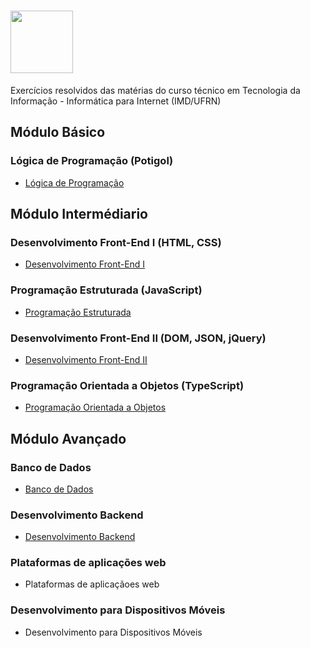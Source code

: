 # <img height="100" src="https://user-images.githubusercontent.com/106445418/214917987-fa109ff1-a399-4414-8e93-68d121cbef71.png"/>

 
 Exercícios resolvidos das matérias do curso técnico em Tecnologia da Informação - Informática para Internet (IMD/UFRN)
 
## Módulo Básico
### Lógica de Programação (Potigol)
* [Lógica de Programação](https://github.com/felipemadu13/IMD-UFRN/blob/2534a2a944c092d221b15e6441fb431f5a709f6c/L%C3%B3gica%20de%20Programa%C3%A7%C3%A3o/README.md)
 
## Módulo Intermédiario

### Desenvolvimento Front-End I (HTML, CSS)
* [Desenvolvimento Front-End I](https://github.com/felipemadu13/IMD-UFRN/blob/9b617b2ce5f5d275ec2a09a6ad54d46c2cac6138/Desenvolvimento%20Front-End%20I/README.md)

### Programação Estruturada (JavaScript)
* [Programação Estruturada](https://github.com/felipemadu13/IMD-UFRN/blob/4aff5d888652f2cea3b980d270f8c829f81a8fba/Programa%C3%A7%C3%A3o%20Estruturada/README.md)

### Desenvolvimento Front-End II (DOM, JSON, jQuery)
* [Desenvolvimento Front-End II](https://github.com/felipemadu13/IMD-UFRN/blob/aa3c2674fb7c0b3b6d26c6eee50c8f224608dac4/Desenvolvimento%20Front-End%20II/README.md)

### Programação Orientada a Objetos (TypeScript)
* [Programação Orientada a Objetos](https://github.com/felipemadu13/IMD-UFRN/blob/e870c184f1c9e8ab1265a356f6b0d517d66f04d9/Programa%C3%A7%C3%A3o%20Orientada%20a%20Objetos/README.md)

## Módulo Avançado
### Banco de Dados
* [Banco de Dados](https://github.com/felipemadu13/IMD-UFRN/blob/6fbecd914bd0b710d30d37f033a353c7b932aeda/Banco%20de%20Dados/README.md)

### Desenvolvimento Backend
* [Desenvolvimento Backend](https://github.com/felipemadu13/IMD-UFRN/blob/712e5a0ada22494cdbaeb4aa88b8c6c9db114545/Desenvolvimento%20Backend/README.md)

### Plataformas de aplicações web
* Plataformas de aplicaçãoes web

### Desenvolvimento para Dispositivos Móveis
* Desenvolvimento para Dispositivos Móveis
